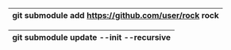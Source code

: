 | git submodule add https://github.com/user/rock rock |
| --------------------------------------------------- |

| git submodule update --init --recursive |
| --------------------------------------- |
